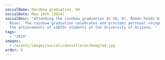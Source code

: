 ```yaml
---
socialName: Rainbow graduation, UA
socialDate: May 10th (2024)
socialDesc: "Attending the rainbow graduation at UA, Dr. Román hoods Dr. Van
  Boxel. The rainbow graduation celebrates and provides personal recognition for
  the achievements of LGBTQ+ students at the University of Arizona. "
tags:
  - "2024"
images:
  - /assets/images/socials/daniellerainbowgrad.jpg
order: 6
---
```


